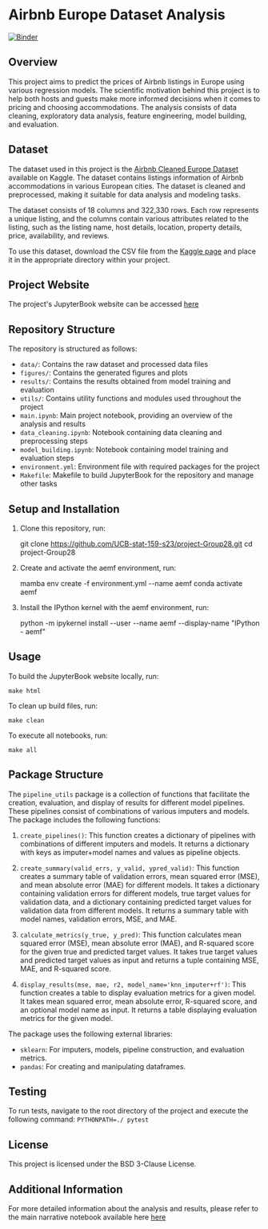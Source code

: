# Airbnb Europe Dataset Analysis
[![Binder](https://mybinder.org/badge_logo.svg)](https://mybinder.org/v2/gh/UCB-stat-159-s23/project-Group28.git/main)

## Overview
This project aims to predict the prices of Airbnb listings in Europe using various regression models. The scientific motivation behind this project is to help both hosts and guests make more informed decisions when it comes to pricing and choosing accommodations. The analysis consists of data cleaning, exploratory data analysis, feature engineering, model building, and evaluation. 

## Dataset
The dataset used in this project is the [Airbnb Cleaned Europe Dataset](https://www.kaggle.com/dipeshkhemani/airbnb-cleaned-europe-dataset) available on Kaggle. The dataset contains listings information of Airbnb accommodations in various European cities. The dataset is cleaned and preprocessed, making it suitable for data analysis and modeling tasks.

The dataset consists of 18 columns and 322,330 rows. Each row represents a unique listing, and the columns contain various attributes related to the listing, such as the listing name, host details, location, property details, price, availability, and reviews.

To use this dataset, download the CSV file from the [Kaggle page](https://www.kaggle.com/dipeshkhemani/airbnb-cleaned-europe-dataset?resource=download) and place it in the appropriate directory within your project.

## Project Website
The project's JupyterBook website can be accessed [here](https://ucb-stat-159-s23.github.io/project-Group28/main.html)

## Repository Structure

The repository is structured as follows:

* `data/`: Contains the raw dataset and processed data files
* `figures/`: Contains the generated figures and plots
* `results/`: Contains the results obtained from model training and evaluation
* `utils/`: Contains utility functions and modules used throughout the project
* `main.ipynb`: Main project notebook, providing an overview of the analysis and results
* `data_cleaning.ipynb`: Notebook containing data cleaning and preprocessing steps
* `model_building.ipynb`: Notebook containing model training and evaluation steps
* `environment.yml`: Environment file with required packages for the project
* `Makefile`: Makefile to build JupyterBook for the repository and manage other tasks

## Setup and Installation

1. Clone this repository, run:

	git clone https://github.com/UCB-stat-159-s23/project-Group28.git
	cd project-Group28
	
2. Create and activate the aemf environment, run:

	mamba env create -f environment.yml --name aemf
	conda activate aemf
	
3. Install the IPython kernel with the aemf environment, run:

	python -m ipykernel install --user --name aemf --display-name "IPython - aemf"

## Usage

To build the JupyterBook website locally, run:

	make html

To clean up build files, run:

	make clean

To execute all notebooks, run:

	make all
	
## Package Structure

The `pipeline_utils` package is a collection of functions that facilitate the creation, evaluation, and display of results for different model pipelines. These pipelines consist of combinations of various imputers and models. The package includes the following functions:

1. `create_pipelines()`: This function creates a dictionary of pipelines with combinations of different imputers and models. It returns a dictionary with keys as imputer+model names and values as pipeline objects.

2. `create_summary(valid_errs, y_valid, ypred_valid)`: This function creates a summary table of validation errors, mean squared error (MSE), and mean absolute error (MAE) for different models. It takes a dictionary containing validation errors for different models, true target values for validation data, and a dictionary containing predicted target values for validation data from different models. It returns a summary table with model names, validation errors, MSE, and MAE.

3. `calculate_metrics(y_true, y_pred)`: This function calculates mean squared error (MSE), mean absolute error (MAE), and R-squared score for the given true and predicted target values. It takes true target values and predicted target values as input and returns a tuple containing MSE, MAE, and R-squared score.

4. `display_results(mse, mae, r2, model_name='knn_imputer+rf')`: This function creates a table to display evaluation metrics for a given model. It takes mean squared error, mean absolute error, R-squared score, and an optional model name as input. It returns a table displaying evaluation metrics for the given model.

The package uses the following external libraries:
- `sklearn`: For imputers, models, pipeline construction, and evaluation metrics.
- `pandas`: For creating and manipulating dataframes.

## Testing
To run tests, navigate to the root directory of the project and execute the following command:
	`PYTHONPATH=./ pytest`

## License

This project is licensed under the BSD 3-Clause License.

## Additional Information
For more detailed information about the analysis and results, please refer to the main narrative notebook available here [here](https://ucb-stat-159-s23.github.io/project-Group28/main.html)
